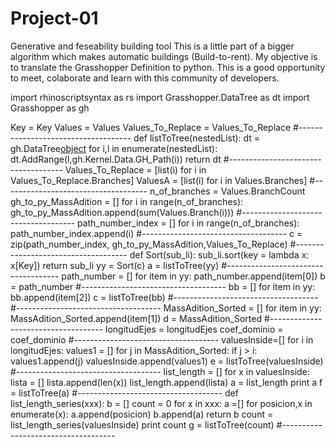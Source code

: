 # Project-01
Generative and feseability building tool
This is a little part of a bigger algorithm which makes automatic buildings (Build-to-rent). 
My objective is to translate the Grasshopper Definition to python.
This is a good opportunity to meet, colaborate and learn with this community of developers.

import rhinoscriptsyntax as rs
import Grasshopper.DataTree as dt
import Grasshopper as gh

Key = Key
Values = Values
Values_To_Replace = Values_To_Replace
#------------------------------------
def listToTree(nestedList):
    dt = gh.DataTree[object]()
    for i,l in enumerate(nestedList):
        dt.AddRange(l,gh.Kernel.Data.GH_Path(i))
    return dt
#------------------------------------
Values_To_Replace = [list(i) for i in Values_To_Replace.Branches]
ValuesA = [list(i) for i in Values.Branches]
#------------------------------------
n_of_branches = Values.BranchCount
gh_to_py_MassAdition = []
for i in range(n_of_branches):
    gh_to_py_MassAdition.append(sum(Values.Branch(i)))
#------------------------------------
path_number_index = []
for i in range(n_of_branches):
    path_number_index.append(i)
#------------------------------------
c = zip(path_number_index, gh_to_py_MassAdition,Values_To_Replace)
#------------------------------------
def Sort(sub_li):
    sub_li.sort(key = lambda x: x[Key])
    return sub_li
yy = Sort(c)
a = listToTree(yy)
#------------------------------------
path_number = []
for item in yy:
   path_number.append(item[0])
b = path_number
#------------------------------------
bb = []
for item in yy:
   bb.append(item[2])
c = listToTree(bb)
#------------------------------------
#------------------------------------
MassAdition_Sorted = []
for item in yy:
   MassAdition_Sorted.append(item[1])
d = MassAdition_Sorted
#------------------------------------
longitudEjes = longitudEjes
coef_dominio = coef_dominio
#------------------------------------
valuesInside=[]
for i in longitudEjes:
    values1 = []
    for j in MassAdition_Sorted:
        if j > i:
            values1.append(j)
    valuesInside.append(values1)
e = listToTree(valuesInside)
#------------------------------------
list_length = []
for x in valuesInside:
    lista = []
    lista.append(len(x))
    list_length.append(lista)
a = list_length
print a
f = listToTree(a)
#------------------------------------
def list_length_series(xxx):
    b = []
    count = 0
    for x in xxx: 
        a =[]
        for posicion,x in enumerate(x):
            a.append(posicion)
        b.append(a)
    return b
count = list_length_series(valuesInside)
print count
g = listToTree(count)
#------------------------------------

